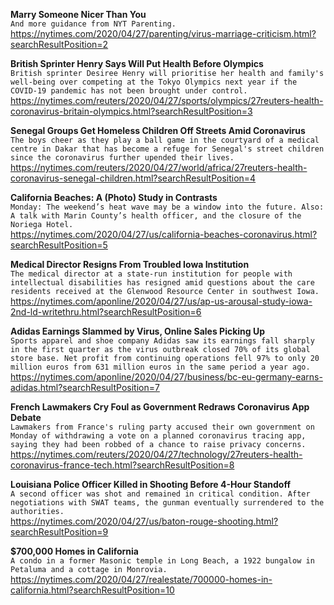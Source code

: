 **Marry Someone Nicer Than You**\
`And more guidance from NYT Parenting.`\
https://nytimes.com/2020/04/27/parenting/virus-marriage-criticism.html?searchResultPosition=2

**British Sprinter Henry Says Will Put Health Before Olympics**\
`British sprinter Desiree Henry will prioritise her health and family's well-being over competing at the Tokyo Olympics next year if the COVID-19 pandemic has not been brought under control.`\
https://nytimes.com/reuters/2020/04/27/sports/olympics/27reuters-health-coronavirus-britain-olympics.html?searchResultPosition=3

**Senegal Groups Get Homeless Children Off Streets Amid Coronavirus**\
`The boys cheer as they play a ball game in the courtyard of a medical centre in Dakar that has become a refuge for Senegal's street children since the coronavirus further upended their lives.`\
https://nytimes.com/reuters/2020/04/27/world/africa/27reuters-health-coronavirus-senegal-children.html?searchResultPosition=4

**California Beaches: A (Photo) Study in Contrasts**\
`Monday: The weekend’s heat wave may be a window into the future. Also: A talk with Marin County’s health officer, and the closure of the Noriega Hotel.`\
https://nytimes.com/2020/04/27/us/california-beaches-coronavirus.html?searchResultPosition=5

**Medical Director Resigns From Troubled Iowa Institution**\
`The medical director at a state-run institution for people with intellectual disabilities has resigned amid questions about the care residents received at the Glenwood Resource Center in southwest Iowa.`\
https://nytimes.com/aponline/2020/04/27/us/ap-us-arousal-study-iowa-2nd-ld-writethru.html?searchResultPosition=6

**Adidas Earnings Slammed by Virus, Online Sales Picking Up**\
`Sports apparel and shoe company Adidas saw its earnings fall sharply in the first quarter as the virus outbreak closed 70% of its global store base. Net profit from continuing operations fell 97% to only 20 million euros from 631 million euros in the same period a year ago.`\
https://nytimes.com/aponline/2020/04/27/business/bc-eu-germany-earns-adidas.html?searchResultPosition=7

**French Lawmakers Cry Foul as Government Redraws Coronavirus App Debate**\
`Lawmakers from France's ruling party accused their own government on Monday of withdrawing a vote on a planned coronavirus tracing app, saying they had been robbed of a chance to raise privacy concerns.`\
https://nytimes.com/reuters/2020/04/27/technology/27reuters-health-coronavirus-france-tech.html?searchResultPosition=8

**Louisiana Police Officer Killed in Shooting Before 4-Hour Standoff**\
`A second officer was shot and remained in critical condition. After negotiations with SWAT teams, the gunman eventually surrendered to the authorities.`\
https://nytimes.com/2020/04/27/us/baton-rouge-shooting.html?searchResultPosition=9

**$700,000 Homes in California**\
`A condo in a former Masonic temple in Long Beach, a 1922 bungalow in Petaluma and a cottage in Monrovia.`\
https://nytimes.com/2020/04/27/realestate/700000-homes-in-california.html?searchResultPosition=10

